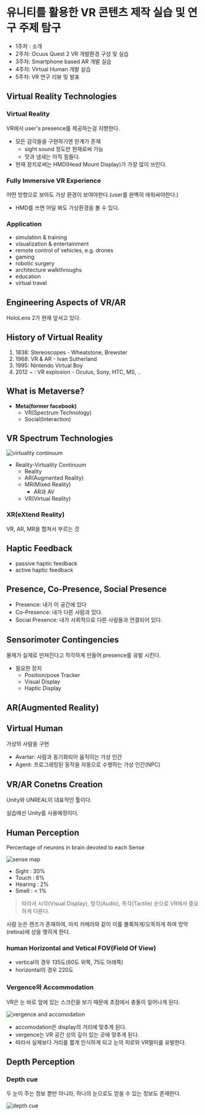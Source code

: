 # 유니티를 활용한 VR 콘텐츠 제작 실습 및 연구 주제 탐구

- 1주차 : 소개
- 2주차: Ocuus Quest 2 VR 개발환경 구성 및 실습
- 3주차: Smartphone based AR 개발 실습
- 4주차: Virtual Human 개발 실습
- 5주차: VR 연구 리뷰 및 발표

## Virtual Reality Technologies

### Virtual Reality

VR에서 user's presence를 제공하는걸 지향한다.

- 모든 감각들을 구현하기엔 한계가 존재
    - sight sound 정도만 현재로써 가능
    - 맛과 냄새는 아직 힘들다.
- 현재 장치로써는 HMD(Head Mount Display)가 가장 많이 쓰인다.

### Fully Immersive VR Experience

어떤 방향으로 보아도 가상 환경이 보여야한다.(user를 완벽히 에워싸야한다.)

- HMD를 쓰면 어딜 봐도 가상환경을 볼 수 있다.

### Application

- simulation & training
- visualization & entertainment
- remote control of vehicles, e.g. drones
- gaming
- robotic surgery
- architecture walkthroughs
- education
- virtual travel

## Engineering Aspects of VR/AR

HoloLens 2가 현재 앞서고 있다.

## History of Virtual Reality

1. 1838: Stereoscopes - Wheatstone, Brewster
2. 1968: VR & AR - Ivan Sutherland
3. 1995: Nintendo Virtual Boy
4. 2012 ~ : VR explosion - Oculus, Sony, HTC, MS, ..

## What is Metaverse?

- **Meta(former facebook)**
    - VR(Spectrum Technology)
    - Social(Interaction)

## VR Spectrum Technologies

![virtuality continuum](./virtuality-continuum.png)

- Reality-Virtuality Continuum  
    - Reality
    - AR(Augmented Reality)
    - MR(Mixed Reality)
        - AR과 AV
    - VR(Virtual Reality)

### XR(eXtend Reality)

VR, AR, MR을 합쳐서 부르는 것

## Haptic Feedback
- passive haptic feedback
- active haptic feedback

## Presence, Co-Presence, Social Presence

- Presence: 내가 이 공간에 있다
- Co-Presence: 내가 다른 사람과 있다.
- Social Presence: 내가 사회적으로 다른 사람들과 연결되어 있다.

## Sensorimoter Contingencies

물체가 실제로 만져진다고 착각하게 만들어 presence를 유발 시킨다.

- 필요한 장치
    - Position/pose Tracker
    - Visual Display
    - Haptic Display

## AR(Augmented Reality)

## Virtual Human

가상의 사람을 구현

- Avartar: 사람과 동기화되어 움직이는 가상 인간
- Agent: 프로그래밍된 동작을 자동으로 수행하는 가상 인간(NPC)

## VR/AR Conetns Creation
Unity와 UNREAL이 대표적인 툴이다.

실습에선 Unity를 사용예정이다.

## Human Perception

Percentage of neurons in brain devoted to each Sense

![sense map](./sense-map.png)

* Sight : 30%
* Touch : 8%
* Hearing : 2%
* Smell : < 1%

> 따라서 시각(Visual Display), 청각(Audio), 촉각(Tactile) 순으로 VR에서 중요하게 다룬다.

사람 눈은 렌즈가 존재하여, 마치 카메라와 같이 이를 볼록하게/오목하게 하여 망막(retina)에 상을 맺히게 한다.

### human Horizontal and Vetical FOV(Field Of View)

* vertical의 경우 135도(60도 위쪽, 75도 아래쪽)
* horizontal의 경우 220도

### Vergence와 Accommodation

VR은 눈 바로 앞에 있는 스크린을 보기 때문에 초점에서 충돌이 일어나게 된다.

![vergence and accomodation](./vergence_accommodation.png)

* accomodation은 display의 거리에 맞추게 된다.
* vergence는 VR 공간 상의 깊이 있는 곳에 맞추게 된다.
* 따라서 실제보다 거리를 짧게 인식하게 되고 눈의 피로와 VR멀미를 유발한다.

## Depth Perception

### Depth cue

두 눈이 주는 정보 뿐만 아니라, 하나의 눈으로도 얻을 수 있는 정보도 존재한다.

![depth cue](.//depth-cue.png)


